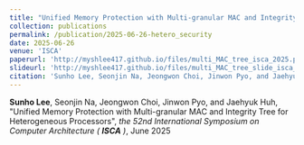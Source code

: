 ```yaml
---
title: "Unified Memory Protection with Multi-granular MAC and Integrity Tree for Heterogeneous Processors"
collection: publications
permalink: /publication/2025-06-26-hetero_security
date: 2025-06-26
venue: 'ISCA'
paperurl: 'http://myshlee417.github.io/files/multi_MAC_tree_isca_2025.pdf'
slideurl: 'http://myshlee417.github.io/files/multi_MAC_tree_slide_isca_2025.pdf'
citation: 'Sunho Lee, Seonjin Na, Jeongwon Choi, Jinwon Pyo, and Jaehyuk Huh, &quot;Unified Memory Protection with Multi-granular MAC and Integrity Tree for Heterogeneous Processors&quot;, the 52nd International Symposium on Computer Architecture (ISCA), June 2025'
---
```

**Sunho Lee**, Seonjin Na, Jeongwon Choi, Jinwon Pyo, and Jaehyuk Huh, &quot;Unified Memory Protection with Multi-granular MAC and Integrity Tree for Heterogeneous Processors&quot;, *the 52nd International Symposium on Computer Architecture (* ***ISCA*** *)*, June 2025
